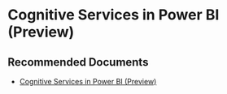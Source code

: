   <properties
	pageTitle="cognitive services"
	description="cognitive services"
	service="microsoft.PowerBIDedicated"
	resource="capacities"
	authors="pjfreitas"
	ms.author="pfreitas"	
	displayOrder="190"
	selfHelpType="generic"
	supportTopicIds="32633788"
	productPesIds="16334"
	cloudEnvironments="public, MoonCake, fairfax" 
	articleId="4969bae5-c43a-7e4c-6f4e-4a0e0868c695"
/>

# Cognitive Services in Power BI (Preview)

## **Recommended Documents**

* [Cognitive Services in Power BI (Preview)](https://docs.microsoft.com/power-bi/service-cognitive-services)
